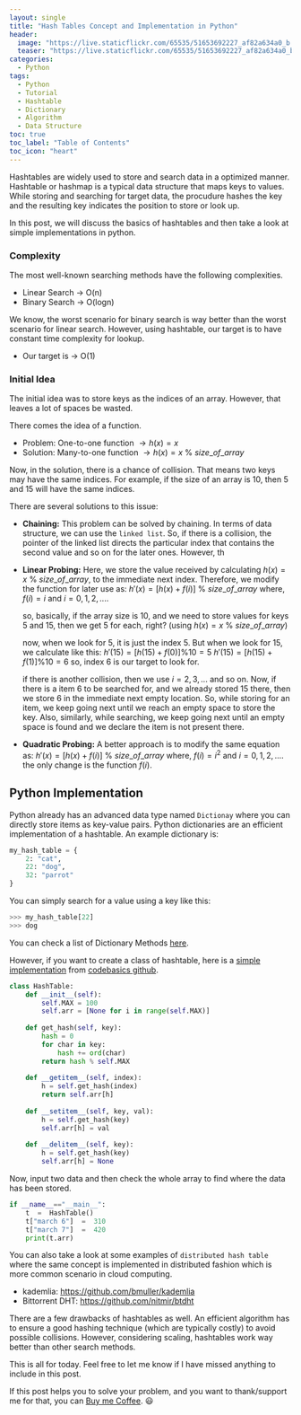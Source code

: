 ```yaml
---
layout: single
title: "Hash Tables Concept and Implementation in Python"
header:
  image: "https://live.staticflickr.com/65535/51653692227_af82a634a0_b.jpg"
  teaser: "https://live.staticflickr.com/65535/51653692227_af82a634a0_b.jpg"
categories:
  - Python
tags:
  - Python
  - Tutorial
  - Hashtable
  - Dictionary
  - Algorithm
  - Data Structure
toc: true
toc_label: "Table of Contents"
toc_icon: "heart"
---
```




Hashtables are widely used to store and search data in a optimized manner. Hashtable or hashmap is a typical data structure that maps keys to values. While storing and searching for target data, the procudure hashes the key and the resulting key indicates the position to store or look up.

In this post, we will discuss the basics of hashtables and then take a look at simple implementations in python.

### Complexity
The most well-known searching methods have the following complexities.
* Linear Search $\rightarrow$ O(n)
* Binary Search $\rightarrow$ O(logn)

We know, the worst scenario for binary search is way better than the worst scenario for linear search. However, using hashtable, our target is to have constant time complexity for lookup.

* Our target is $\rightarrow$ O(1)

### Initial Idea
The initial idea was to store keys as the indices of an array. However, that leaves a lot of spaces be wasted.


There comes the idea of a function.
* Problem: One-to-one function $\rightarrow h(x) = x$
* Solution: Many-to-one function $\rightarrow h(x) = x\ \% \ size\_of\_array$

Now, in the solution, there is a chance of collision. That means two keys may have the same indices. For example, if the size of an array is $10$, then $5$ and $15$ will have the same indices.

There are several solutions to this issue:

* **Chaining:** This problem can be solved by chaining. In terms of data structure, we can use the `linked list`. So, if there is a collision, the pointer of the linked list directs the particular index that contains the second value and so on for the later ones. However, th
* **Linear Probing:** Here, we store the value received by calculating $h(x) = x\ \% \ size\_of\_array$, to the immediate next index. Therefore, we modify the function for later use as:
		$h'(x) = [h(x) + f(i)]\ \% \ size\_of\_array$
		where, $f(i)=i$ and $i=0,1,2,....$
		
	so, basically, if the array size is $10$, and we need to store values for keys $5$ and $15$, then we get $5$ for each, right? (using $h(x) = x\ \% \ size\_of\_array$)

	now, when we look for $5$, it is just the index $5$. But when we look for $15$, we calculate like this:
	$h'(15) = [h(15) + f(0)] \% 10 = 5$
	$h'(15) = [h(15) + f(1)] \% 10 = 6$
	so, index $6$ is our target to look for.

	if there is another collision, then we use $i=2,3,...$ and so on. Now, if there is a item $6$ to be searched for, and we already stored $15$ there, then we store $6$ in the immediate next empty location. So, while storing for an item, we keep going next until we reach an empty space to store the key. Also, similarly, while searching, we keep going next until an empty space is found and we declare the item is not present there.

* **Quadratic Probing:** A better approach is to modify the same equation as:
	$h'(x) = [h(x) + f(i)]\ \% \ size\_of\_array$
		where, $f(i)=i^2$ and $i=0,1,2,....$
		the only change is the function $f(i)$.


## Python Implementation

Python already has an advanced data type named `Dictionay` where you can directly store items as key-value pairs. Python dictionaries are an efficient implementation of a hashtable. An example dictionary is:

```python
my_hash_table = {
	2: "cat",
	22: "dog",
	32: "parrot"
}
```

You can simply search for a value using a key like this:
```python
>>> my_hash_table[22]
>>> dog
```

You can check a list of Dictionary Methods [here](https://www.w3schools.com/python/python_ref_dictionary.asp).

However, if you want to create a class of hashtable, here is a [simple implementation](https://github.com/codebasics/data-structures-algorithms-python/blob/master/data_structures/4_HashTable/4_HashTable.ipynb) from [codebasics github](https://github.com/codebasics).

```python
class HashTable:  
    def __init__(self):
        self.MAX = 100
        self.arr = [None for i in range(self.MAX)]
        
    def get_hash(self, key):
        hash = 0
        for char in key:
            hash += ord(char)
        return hash % self.MAX
    
    def __getitem__(self, index):
        h = self.get_hash(index)
        return self.arr[h]
    
    def __setitem__(self, key, val):
        h = self.get_hash(key)
        self.arr[h] = val    
        
    def __delitem__(self, key):
        h = self.get_hash(key)
        self.arr[h] = None
```

Now, input two data and then check the whole array to find where the data has been stored.
```python
if __name__=="__main__":
	t  =  HashTable()  
	t["march 6"]  =  310  
	t["march 7"]  =  420
	print(t.arr)
```


You can also take a look at some examples of `distributed hash table` where the same concept is implemented in distributed fashion which is more common scenario in cloud computing.

* kademlia: https://github.com/bmuller/kademlia
* Bittorrent DHT: https://github.com/nitmir/btdht

There are a few drawbacks of hashtables as well. An efficient algorithm has to ensure a good hashing technique (which are typically costly) to avoid possible collisions. However, considering scaling, hashtables work way better than other search methods.

This is all for today. Feel free to let me know if I have missed anything to include in this post.

If this post helps you to solve your problem, and you want to thank/support me for that, you can  [Buy me Coffee](https://www.paypal.me/shantoroy). :smiley:
<!--stackedit_data:
eyJoaXN0b3J5IjpbLTg2NTM0Nzk0OCwtNDM5NTQyMzQ3XX0=
-->
